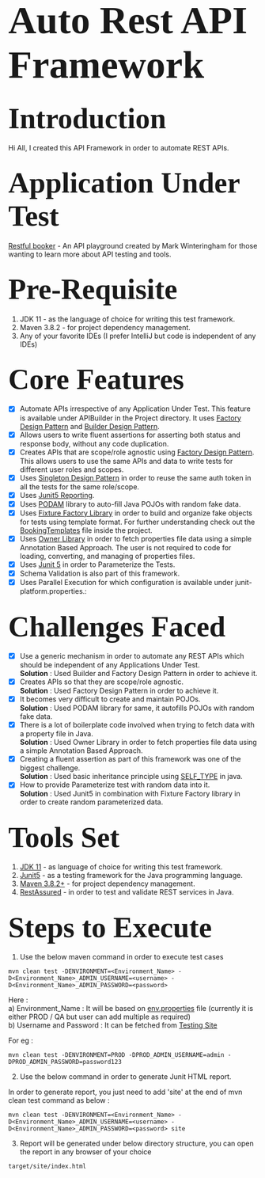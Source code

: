 # <span style="font-family: Calibri; font-size: 2.8em;"> Auto Rest API Framework </span>

## <span style="font-family: Calibri; font-size: 2.8em;"> Introduction </span>

Hi All, I created this API Framework in order to automate REST APIs.

## <span style="font-family: Calibri; font-size: 2.8em;"> Application Under Test </span>

[Restful booker](https://restful-booker.herokuapp.com/apidoc/index.html) - An API playground created by Mark
Winteringham for those wanting to learn more about API testing and tools.

## <span style="font-family: Calibri; font-size: 2.8em;"> Pre-Requisite </span>

1. JDK 11 - as the language of choice for writing this test framework.
2. Maven 3.8.2 - for project dependency management.
3. Any of your favorite IDEs (I prefer IntelliJ but code is independent of any IDEs)

## <span style="font-family: Calibri; font-size: 2.8em;"> Core Features </span>

- [x] Automate APIs irrespective of any Application Under Test. This feature is available under APIBuilder in the
  Project directory. It uses [Factory Design Pattern](https://www.baeldung.com/java-factory-pattern)
  and [Builder Design Pattern](https://refactoring.guru/design-patterns/builder).
- [x] Allows users to write fluent assertions for asserting both status and response body, without any code duplication.
- [x] Creates APIs that are scope/role agnostic
  using [Factory Design Pattern](https://www.baeldung.com/java-factory-pattern). This allows users to use the same APIs
  and data to write tests for different user roles and scopes.
- [x] Uses [Singleton Design Pattern](https://www.baeldung.com/java-singleton) in order to reuse the same auth token in
  all the tests for the same role/scope.
- [x] Uses [Junit5 Reporting](https://howtodoinjava.com/junit5/junit-html-report/).
- [x] Uses [PODAM](http://mtedone.github.io/podam/) library to auto-fill Java POJOs with random fake data.
- [x] Uses [Fixture Factory Library](https://github.com/six2six/fixture-factory) in order to build and organize fake objects for tests using template format. For
  further understanding check out the [BookingTemplates](https://github.com/Kislaya1/RestApiProFramework/blob/main/src/main/java/com/rest/api/pro/templates/BookingTemplates.java)
  file inside the project.
- [x] Uses [Owner Library](https://matteobaccan.github.io/owner/) in order to fetch properties file data using a simple
  Annotation Based Approach. The user is not required to code for loading, converting, and managing of properties files.
- [x] Uses [Junit 5](https://reflectoring.io/tutorial-junit5-parameterized-tests/) in order to Parameterize the Tests.
- [x] Schema Validation is also part of this framework.
- [x] Uses Parallel Execution for which configuration is available under junit-platform.properties.:

## <span style="font-family: Calibri; font-size: 2.8em;"> Challenges Faced </span>

- [x] Use a generic mechanism in order to automate any REST APIs which should be independent of any Applications Under Test.<br />
<b>Solution</b> : Used Builder and Factory Design Pattern in order to achieve it.
- [x] Creates APIs so that they are scope/role agnostic.<br />
<b>Solution</b> : Used Factory Design Pattern in order to achieve it.
- [x] It becomes very difficult to create and maintain POJOs.<br />
<b>Solution</b> : Used PODAM library for same, it autofills POJOs with random fake data.
- [x] There is a lot of boilerplate code involved when trying to fetch data with a property file in Java.<br />
<b>Solution</b> : Used Owner Library in order to fetch properties file data using a simple Annotation Based Approach.
- [x] Creating a fluent assertion as part of this framework was one of the biggest challenge.<br />
<b>Solution</b> : Used basic inheritance principle using [SELF_TYPE](https://blog.joda.org/2007/08/java-7-self-types_1953.html) in java.
- [x] How to provide Parameterize test with random data into it.<br />
<b>Solution</b> : Used Junit5 in combination with Fixture Factory library in order to create random parameterized data.

## <span style="font-family: Calibri; font-size: 2.8em;"> Tools Set </span>

1. [JDK 11](https://www.oracle.com/java/technologies/javase/jdk11-archive-downloads.html) - as language of choice for writing this test framework.
2. [Junit5](https://junit.org/junit5/) - as a testing framework for the Java programming language.
3. [Maven 3.8.2+](https://maven.apache.org/) - for project dependency management.
4. [RestAssured](https://rest-assured.io/) - in order to test and validate REST services in Java.

## <span style="font-family: Calibri; font-size: 2.8em;"> Steps to Execute </span>

1. Use the below maven command in order to execute test cases
```
mvn clean test -DENVIRONMENT=<Environment_Name> -D<Environment_Name>_ADMIN_USERNAME=<username> -D<Environment_Name>_ADMIN_PASSWORD=<password>
```
Here :<br />
a) Environment_Name : It will be based on [env.properties]() file (currently it is either PROD / QA but user can add multiple as required)<br />
b) Username and Password : It can be fetched from [Testing Site](https://restful-booker.herokuapp.com/apidoc/index.html#api-Auth-CreateToken)<br />

For eg : 
```
mvn clean test -DENVIRONMENT=PROD -DPROD_ADMIN_USERNAME=admin -DPROD_ADMIN_PASSWORD=password123
```

2. Use the below command in order to generate Junit HTML report.

In order to generate report, you just need to add 'site' at the end of mvn clean test command as below : 

```
mvn clean test -DENVIRONMENT=<Environment_Name> -D<Environment_Name>_ADMIN_USERNAME=<username> -D<Environment_Name>_ADMIN_PASSWORD=<password> site
```

3. Report will be generated under below directory structure, you can open the report in any browser of your choice

```
target/site/index.html
```
